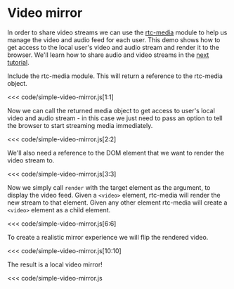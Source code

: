 # Video mirror

In order to share video streams we can use the [rtc-media](/module-rtc-media.html) module to help us manage the video and audio feed for each user. This demo shows how to get access to the local user's video and audio stream and render it to the browser. We'll learn how to share audio and video streams in the [next tutorial](tutorials-simple-video-share.html).

Include the rtc-media module. This will return a reference to the rtc-media object.

<<< code/simple-video-mirror.js[1:1]

Now we can call the returned media object to get access to user's local video and audio stream - in this case we just need to pass an option to tell the browser to start streaming media immediately.

<<< code/simple-video-mirror.js[2:2]

We'll also need a reference to the DOM element that we want to render the video stream to.

<<< code/simple-video-mirror.js[3:3]

Now we simply call `render` with the target element as the argument, to display the video feed. Given a `<video>` element, rtc-media will render the new stream to that element. Given any other element rtc-media will create a `<video>` element as a child element.

<<< code/simple-video-mirror.js[6:6]

To create a realistic mirror experience we will flip the rendered video.

<<< code/simple-video-mirror.js[10:10]

The result is a local video mirror!

<<< code/simple-video-mirror.js




